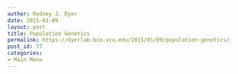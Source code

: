 ```yaml
---
author: Rodney J. Dyer
date: 2015-01-09
layout: post
title: Population Genetics
permalink: https://dyerlab.bio.vcu.edu/2015/01/09/population-genetics/index.html
post_id: 77
categories: 
- Main Menu
---
```


